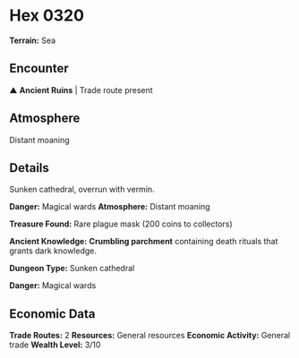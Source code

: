 # Hex 0320

**Terrain:** Sea

## Encounter
▲ **Ancient Ruins** | Trade route present

## Atmosphere
Distant moaning

## Details
Sunken cathedral, overrun with vermin.

**Danger:** Magical wards
**Atmosphere:** Distant moaning

**Treasure Found:** Rare plague mask (200 coins to collectors)

**Ancient Knowledge:** **Crumbling parchment** containing death rituals that grants dark knowledge.

**Dungeon Type:** Sunken cathedral

**Danger:** Magical wards

## Economic Data
**Trade Routes:** 2
**Resources:** General resources
**Economic Activity:** General trade
**Wealth Level:** 3/10

